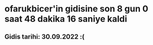 # ofarukbicer'in gidisine son 8 gun 0 saat 48 dakika 16 saniye kaldi

## Gidis tarihi: 30.09.2022 :(